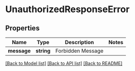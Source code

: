 # UnauthorizedResponseError

## Properties
Name | Type | Description | Notes
------------ | ------------- | ------------- | -------------
**message** | **string** | Forbidden Message | 

[[Back to Model list]](../README.md#documentation-for-models) [[Back to API list]](../README.md#documentation-for-api-endpoints) [[Back to README]](../README.md)


